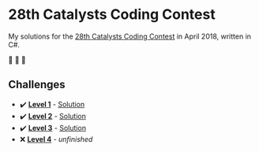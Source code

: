 # 28th Catalysts Coding Contest

My solutions for the [28th Catalysts Coding Contest](https://codingcontest.org) in April 2018, written in C#.

:goat: :goat: :goat:

## Challenges

- :heavy_check_mark: **[Level 1](data/Level1.pdf)** - [Solution](/../blob/94c4ecc273fd2b03d952547bd34f6213180ea102/CCC_Linz18Spring/Program.cs)
- :heavy_check_mark: **[Level 2](data/Level2.pdf)** - [Solution](/../blob/d9ffab86d52d3a2111c0587505e25dc6aa21943a/CCC_Linz18Spring/Program.cs)
- :heavy_check_mark: **[Level 3](data/Level3.pdf)** - [Solution](/../blob/b22e5044629dcfd90a10bf8cd466ffd0547e98cf/CCC_Linz18Spring/Program.cs)
- :x: **[Level 4](data/Level4.pdf)** - *unfinished*
